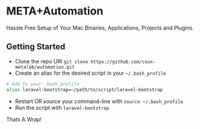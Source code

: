# META+Automation
Hassle Free Setup of Your Mac Binaries, Applications, Projects and Plugins.

## Getting Started

*  Clone the repo URI `git clone https://github.com/csun-metalab/automation.git`
*  Create an alias for the desired script in your `~/.bash_profile`

```bash
# Add to your .bash_profile
alias laravel-bootstrap=~/path/to/script/laravel-bootstrap
```
* Restart OR source your command-line with `source ~/.bash_profile`
* Run the script with `laravel-bootstrap`

Thats A Wrap!
